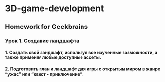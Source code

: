 # 3D-game-development
## Homework for Geekbrains


### Урок 1. Создание ландшафта

#### 1. Создать свой ландшафт, используя все изученные возможности, а также применяя любые доступные ассеты.
#### 2. Подготовить план и ландшафт для игры с открытым миром в жанре “ужас” или “квест - приключение”.
